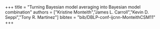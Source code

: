 +++
title =  "Turning Bayesian model averaging into Bayesian model combination"
authors = ["Kristine Monteith","James L. Carroll","Kevin D. Seppi","Tony R. Martinez"]
bibtex = "bib/DBLP-conf-ijcnn-MonteithCSM11"
+++
